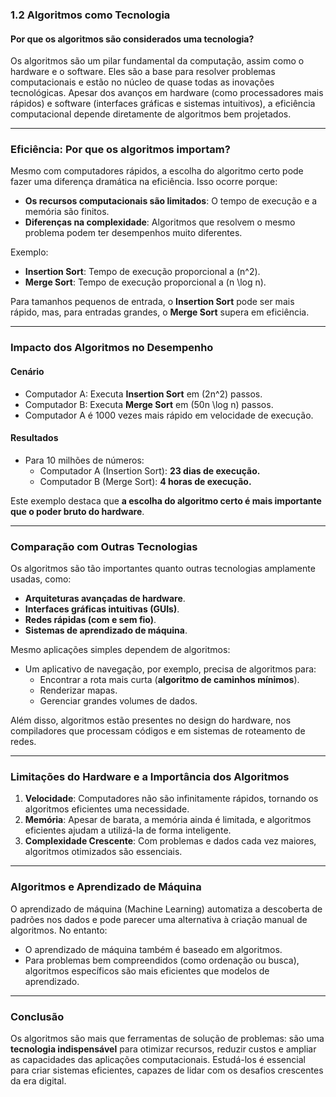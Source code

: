 ### **1.2 Algoritmos como Tecnologia**

#### **Por que os algoritmos são considerados uma tecnologia?**
Os algoritmos são um pilar fundamental da computação, assim como o hardware e o software. Eles são a base para resolver problemas computacionais e estão no núcleo de quase todas as inovações tecnológicas. Apesar dos avanços em hardware (como processadores mais rápidos) e software (interfaces gráficas e sistemas intuitivos), a eficiência computacional depende diretamente de algoritmos bem projetados.

---

### **Eficiência: Por que os algoritmos importam?**
Mesmo com computadores rápidos, a escolha do algoritmo certo pode fazer uma diferença dramática na eficiência. Isso ocorre porque:
- **Os recursos computacionais são limitados**: O tempo de execução e a memória são finitos.
- **Diferenças na complexidade**: Algoritmos que resolvem o mesmo problema podem ter desempenhos muito diferentes.

Exemplo:
- **Insertion Sort**: Tempo de execução proporcional a \(n^2\).
- **Merge Sort**: Tempo de execução proporcional a \(n \log n\).

Para tamanhos pequenos de entrada, o **Insertion Sort** pode ser mais rápido, mas, para entradas grandes, o **Merge Sort** supera em eficiência.

---

### **Impacto dos Algoritmos no Desempenho**
#### **Cenário**
- Computador A: Executa **Insertion Sort** em \(2n^2\) passos.
- Computador B: Executa **Merge Sort** em \(50n \log n\) passos.
- Computador A é 1000 vezes mais rápido em velocidade de execução.

#### **Resultados**
- Para 10 milhões de números:
  - Computador A (Insertion Sort): **23 dias de execução.**
  - Computador B (Merge Sort): **4 horas de execução.**

Este exemplo destaca que **a escolha do algoritmo certo é mais importante que o poder bruto do hardware**.

---

### **Comparação com Outras Tecnologias**
Os algoritmos são tão importantes quanto outras tecnologias amplamente usadas, como:
- **Arquiteturas avançadas de hardware**.
- **Interfaces gráficas intuitivas (GUIs)**.
- **Redes rápidas (com e sem fio)**.
- **Sistemas de aprendizado de máquina**.

Mesmo aplicações simples dependem de algoritmos:
- Um aplicativo de navegação, por exemplo, precisa de algoritmos para:
  - Encontrar a rota mais curta (**algoritmo de caminhos mínimos**).
  - Renderizar mapas.
  - Gerenciar grandes volumes de dados.

Além disso, algoritmos estão presentes no design do hardware, nos compiladores que processam códigos e em sistemas de roteamento de redes.

---

### **Limitações do Hardware e a Importância dos Algoritmos**
1. **Velocidade**: Computadores não são infinitamente rápidos, tornando os algoritmos eficientes uma necessidade.
2. **Memória**: Apesar de barata, a memória ainda é limitada, e algoritmos eficientes ajudam a utilizá-la de forma inteligente.
3. **Complexidade Crescente**: Com problemas e dados cada vez maiores, algoritmos otimizados são essenciais.

---

### **Algoritmos e Aprendizado de Máquina**
O aprendizado de máquina (Machine Learning) automatiza a descoberta de padrões nos dados e pode parecer uma alternativa à criação manual de algoritmos. No entanto:
- O aprendizado de máquina também é baseado em algoritmos.
- Para problemas bem compreendidos (como ordenação ou busca), algoritmos específicos são mais eficientes que modelos de aprendizado.

---

### **Conclusão**
Os algoritmos são mais que ferramentas de solução de problemas: são uma **tecnologia indispensável** para otimizar recursos, reduzir custos e ampliar as capacidades das aplicações computacionais. Estudá-los é essencial para criar sistemas eficientes, capazes de lidar com os desafios crescentes da era digital.